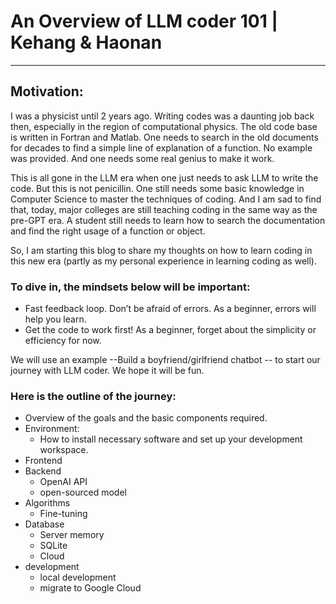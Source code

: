# An Overview of LLM coder 101 | Kehang & Haonan


---

## Motivation:

I was a physicist until 2 years ago. Writing codes was a daunting job back then, especially in the region of computational physics. The old code base is written in Fortran and Matlab. One needs to search in the old documents for decades to find a simple line of explanation of a function. No example was provided. And one needs some real genius to make it work.

This is all gone in the LLM era when one just needs to ask LLM to write the code. But this is not penicillin. One still needs some basic knowledge in Computer Science to master the techniques of coding. And I am sad to find that, today, major colleges are still teaching coding in the same way as the pre-GPT era. A student still needs to learn how to search the documentation and find the right usage of a function or object.

So, I am starting this blog to share my thoughts on how to learn coding in this new era (partly as my personal experience in learning coding as well).

### To dive in, the mindsets below will be important:

- Fast feedback loop. Don’t be afraid of errors. As a beginner, errors will help you learn.
- Get the code to work first! As a beginner, forget about the simplicity or efficiency for now.

We will use an example --Build a boyfriend/girlfriend chatbot -- to start our journey with LLM coder. We hope it will be fun.

### Here is the outline of the journey:

- Overview of the goals and the basic components required.
- Environment:
    - How to install necessary software and set up your development workspace.
- Frontend
- Backend
    - OpenAI API
    - open-sourced model
- Algorithms
    - Fine-tuning
- Database
    - Server memory
    - SQLite
    - Cloud
- development
    - local development
    - migrate to Google Cloud
